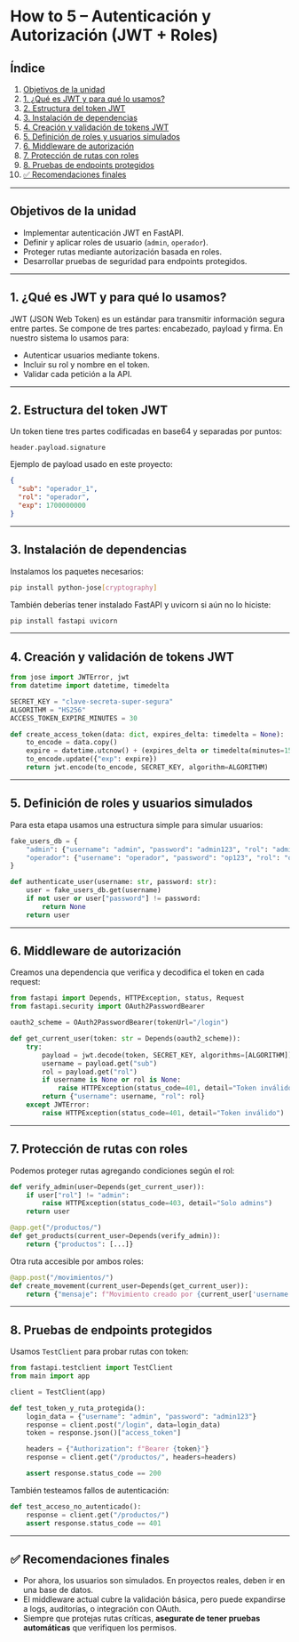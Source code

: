 #  How to 5 – Autenticación y Autorización (JWT + Roles)

##  Índice

1. [Objetivos de la unidad](#objetivos-de-la-unidad)
2. [1. ¿Qué es JWT y para qué lo usamos?](#1-qué-es-jwt-y-para-qué-lo-usamos)
3. [2. Estructura del token JWT](#2-estructura-del-token-jwt)
4. [3. Instalación de dependencias](#3-instalación-de-dependencias)
5. [4. Creación y validación de tokens JWT](#4-creación-y-validación-de-tokens-jwt)
6. [5. Definición de roles y usuarios simulados](#5-definición-de-roles-y-usuarios-simulados)
7. [6. Middleware de autorización](#6-middleware-de-autorización)
8. [7. Protección de rutas con roles](#7-protección-de-rutas-con-roles)
9. [8. Pruebas de endpoints protegidos](#8-pruebas-de-endpoints-protegidos)
10. [✅ Recomendaciones finales](#✅-recomendaciones-finales)

---

## Objetivos de la unidad

* Implementar autenticación JWT en FastAPI.
* Definir y aplicar roles de usuario (`admin`, `operador`).
* Proteger rutas mediante autorización basada en roles.
* Desarrollar pruebas de seguridad para endpoints protegidos.

---

## 1. ¿Qué es JWT y para qué lo usamos?

JWT (JSON Web Token) es un estándar para transmitir información segura entre partes. Se compone de tres partes: encabezado, payload y firma.
En nuestro sistema lo usamos para:

* Autenticar usuarios mediante tokens.
* Incluir su rol y nombre en el token.
* Validar cada petición a la API.

---

## 2. Estructura del token JWT

Un token tiene tres partes codificadas en base64 y separadas por puntos:

```
header.payload.signature
```

Ejemplo de payload usado en este proyecto:

```json
{
  "sub": "operador_1",
  "rol": "operador",
  "exp": 1700000000
}
```

---

## 3. Instalación de dependencias

Instalamos los paquetes necesarios:

```bash
pip install python-jose[cryptography]
```

También deberías tener instalado FastAPI y uvicorn si aún no lo hiciste:

```bash
pip install fastapi uvicorn
```

---

## 4. Creación y validación de tokens JWT

```python
from jose import JWTError, jwt
from datetime import datetime, timedelta

SECRET_KEY = "clave-secreta-super-segura"
ALGORITHM = "HS256"
ACCESS_TOKEN_EXPIRE_MINUTES = 30

def create_access_token(data: dict, expires_delta: timedelta = None):
    to_encode = data.copy()
    expire = datetime.utcnow() + (expires_delta or timedelta(minutes=15))
    to_encode.update({"exp": expire})
    return jwt.encode(to_encode, SECRET_KEY, algorithm=ALGORITHM)
```

---

## 5. Definición de roles y usuarios simulados

Para esta etapa usamos una estructura simple para simular usuarios:

```python
fake_users_db = {
    "admin": {"username": "admin", "password": "admin123", "rol": "admin"},
    "operador": {"username": "operador", "password": "op123", "rol": "operador"}
}

def authenticate_user(username: str, password: str):
    user = fake_users_db.get(username)
    if not user or user["password"] != password:
        return None
    return user
```

---

## 6. Middleware de autorización

Creamos una dependencia que verifica y decodifica el token en cada request:

```python
from fastapi import Depends, HTTPException, status, Request
from fastapi.security import OAuth2PasswordBearer

oauth2_scheme = OAuth2PasswordBearer(tokenUrl="/login")

def get_current_user(token: str = Depends(oauth2_scheme)):
    try:
        payload = jwt.decode(token, SECRET_KEY, algorithms=[ALGORITHM])
        username = payload.get("sub")
        rol = payload.get("rol")
        if username is None or rol is None:
            raise HTTPException(status_code=401, detail="Token inválido")
        return {"username": username, "rol": rol}
    except JWTError:
        raise HTTPException(status_code=401, detail="Token inválido")
```

---

## 7. Protección de rutas con roles

Podemos proteger rutas agregando condiciones según el rol:

```python
def verify_admin(user=Depends(get_current_user)):
    if user["rol"] != "admin":
        raise HTTPException(status_code=403, detail="Solo admins")
    return user

@app.get("/productos/")
def get_products(current_user=Depends(verify_admin)):
    return {"productos": [...]}
```

Otra ruta accesible por ambos roles:

```python
@app.post("/movimientos/")
def create_movement(current_user=Depends(get_current_user)):
    return {"mensaje": f"Movimiento creado por {current_user['username']}"}
```

---

## 8. Pruebas de endpoints protegidos

Usamos `TestClient` para probar rutas con token:

```python
from fastapi.testclient import TestClient
from main import app

client = TestClient(app)

def test_token_y_ruta_protegida():
    login_data = {"username": "admin", "password": "admin123"}
    response = client.post("/login", data=login_data)
    token = response.json()["access_token"]

    headers = {"Authorization": f"Bearer {token}"}
    response = client.get("/productos/", headers=headers)

    assert response.status_code == 200
```

También testeamos fallos de autenticación:

```python
def test_acceso_no_autenticado():
    response = client.get("/productos/")
    assert response.status_code == 401
```

---

## ✅ Recomendaciones finales

* Por ahora, los usuarios son simulados. En proyectos reales, deben ir en una base de datos.
* El middleware actual cubre la validación básica, pero puede expandirse a logs, auditorías, o integración con OAuth.
* Siempre que protejas rutas críticas, **asegurate de tener pruebas automáticas** que verifiquen los permisos.


